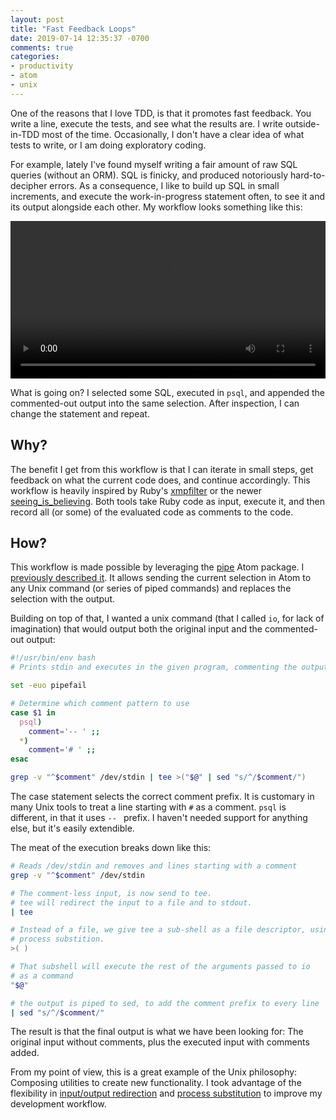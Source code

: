 ```yaml
---
layout: post
title: "Fast Feedback Loops"
date: 2019-07-14 12:35:37 -0700
comments: true
categories:
- productivity
- atom
- unix
---
```


One of the reasons that I love TDD, is that it promotes fast feedback. You write a line, execute the tests, and see what the results are. I write outside-in-TDD most of the time. Occasionally, I don't have a clear idea of what tests to write, or I am doing exploratory coding.

For example, lately I've found myself writing a fair amount of raw SQL queries (without an ORM). SQL is finicky, and produced notoriously hard-to-decipher errors. As a consequence, I like to build up SQL in small increments, and execute the work-in-progress statement often, to see it and its output alongside each other. My workflow looks something like this:

<video width="100%" controls>
  <source src="/assets/videos/io_demo.mp4" type="video/mp4">
</video>

What is going on? I selected some SQL, executed in `psql`, and appended the commented-out output into the same selection. After inspection, I can change the statement and repeat.

## Why?

The benefit I get from this workflow is that I can iterate in small steps, get feedback on what the current code does, and continue accordingly. This workflow is heavily inspired by Ruby's [xmpfilter][xmp] or the newer [seeing_is_believing][sib]. Both tools take Ruby code as input, execute it, and then record all (or some) of the evaluated code as comments to the code.  

## How?

This workflow is made possible by leveraging the [pipe][pipe] Atom package. I [previously described it][pipe-post]. It allows sending the current selection in Atom to any Unix command (or series of piped commands) and replaces the selection with the output.

Building on top of that, I wanted a unix command (that I called `io`, for lack of imagination) that would output both the original input and the commented-out output:

```bash
#!/usr/bin/env bash
# Prints stdin and executes in the given program, commenting the output.

set -euo pipefail

# Determine which comment pattern to use
case $1 in
  psql)
    comment='-- ' ;;
  *)
    comment='# ' ;;
esac

grep -v "^$comment" /dev/stdin | tee >("$@" | sed "s/^/$comment/")
```

The case statement selects the correct comment prefix. It is customary in many Unix tools to treat a line starting with `#` as a comment. `psql` is different, in that it uses `-- ` prefix. I haven't needed support for anything else, but it's easily extendible.

The meat of the execution breaks down like this:

```bash
# Reads /dev/stdin and removes and lines starting with a comment
grep -v "^$comment" /dev/stdin

# The comment-less input, is now send to tee.
# tee will redirect the input to a file and to stdout.
| tee

# Instead of a file, we give tee a sub-shell as a file descriptor, using
# process substition.
>( )

# That subshell will execute the rest of the arguments passed to io
# as a command
"$@"

# the output is piped to sed, to add the comment prefix to every line
| sed "s/^/$comment/"
```

The result is that the final output is what we have been looking for: The original input without comments, plus the executed input with comments added.

From my point of view, this is a great example of the Unix philosophy: Composing utilities to create new functionality. I took advantage of the flexibility in [input/output redirection][redirection] and [process substitution][psub] to improve my development workflow.


[pipe]: https://atom.io/packages/pipe
[pipe-post]: /blog/2017/10/18/pipe-atom-text-into-any-command/
[xmp]: https://www.rubydoc.info/gems/rcodetools/0.8.5.0/Rcodetools/XMPFilter
[sib]: https://github.com/JoshCheek/seeing_is_believing
[psub]: https://www.linuxjournal.com/content/shell-process-redirection
[redirection]: https://www.linuxjournal.com/content/bash-input-redirection
